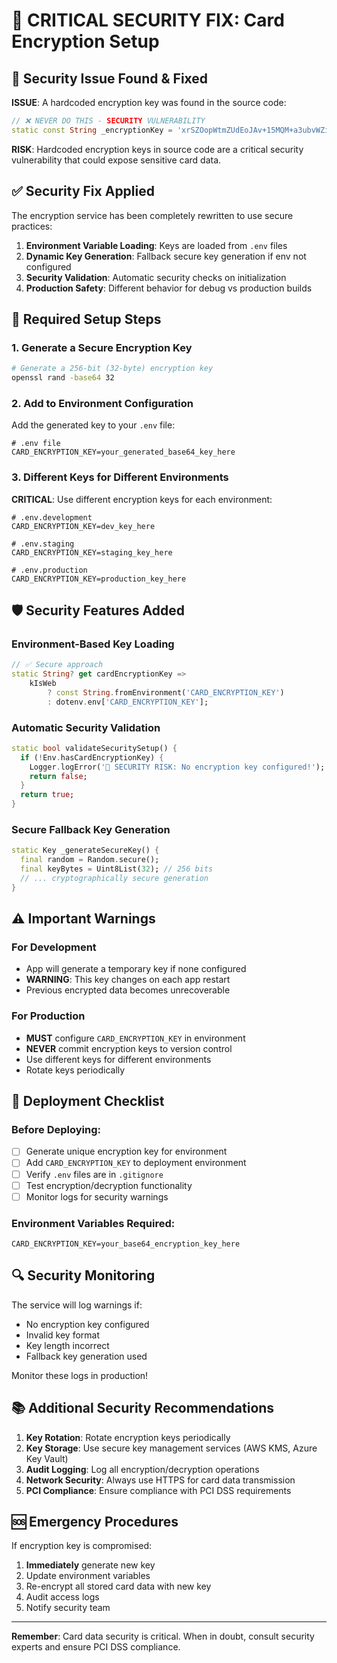 # 🔐 CRITICAL SECURITY FIX: Card Encryption Setup

## 🚨 Security Issue Found & Fixed

**ISSUE**: A hardcoded encryption key was found in the source code:
```dart
// ❌ NEVER DO THIS - SECURITY VULNERABILITY
static const String _encryptionKey = 'xrSZOopWtmZUdEoJAv+15MQM+a3ubvWZisXGRC+ymCw=';
```

**RISK**: Hardcoded encryption keys in source code are a critical security vulnerability that could expose sensitive card data.

## ✅ Security Fix Applied

The encryption service has been completely rewritten to use secure practices:

1. **Environment Variable Loading**: Keys are loaded from `.env` files
2. **Dynamic Key Generation**: Fallback secure key generation if env not configured
3. **Security Validation**: Automatic security checks on initialization
4. **Production Safety**: Different behavior for debug vs production builds

## 🔧 Required Setup Steps

### 1. Generate a Secure Encryption Key

```bash
# Generate a 256-bit (32-byte) encryption key
openssl rand -base64 32
```

### 2. Add to Environment Configuration

Add the generated key to your `.env` file:

```env
# .env file
CARD_ENCRYPTION_KEY=your_generated_base64_key_here
```

### 3. Different Keys for Different Environments

**CRITICAL**: Use different encryption keys for each environment:

```env
# .env.development
CARD_ENCRYPTION_KEY=dev_key_here

# .env.staging
CARD_ENCRYPTION_KEY=staging_key_here

# .env.production
CARD_ENCRYPTION_KEY=production_key_here
```

## 🛡️ Security Features Added

### Environment-Based Key Loading
```dart
// ✅ Secure approach
static String? get cardEncryptionKey =>
    kIsWeb
        ? const String.fromEnvironment('CARD_ENCRYPTION_KEY')
        : dotenv.env['CARD_ENCRYPTION_KEY'];
```

### Automatic Security Validation
```dart
static bool validateSecuritySetup() {
  if (!Env.hasCardEncryptionKey) {
    Logger.logError('🚨 SECURITY RISK: No encryption key configured!');
    return false;
  }
  return true;
}
```

### Secure Fallback Key Generation
```dart
static Key _generateSecureKey() {
  final random = Random.secure();
  final keyBytes = Uint8List(32); // 256 bits
  // ... cryptographically secure generation
}
```

## ⚠️ Important Warnings

### For Development
- App will generate a temporary key if none configured
- **WARNING**: This key changes on each app restart
- Previous encrypted data becomes unrecoverable

### For Production
- **MUST** configure `CARD_ENCRYPTION_KEY` in environment
- **NEVER** commit encryption keys to version control
- Use different keys for different environments
- Rotate keys periodically

## 🚀 Deployment Checklist

### Before Deploying:
- [ ] Generate unique encryption key for environment
- [ ] Add `CARD_ENCRYPTION_KEY` to deployment environment
- [ ] Verify `.env` files are in `.gitignore`
- [ ] Test encryption/decryption functionality
- [ ] Monitor logs for security warnings

### Environment Variables Required:
```env
CARD_ENCRYPTION_KEY=your_base64_encryption_key_here
```

## 🔍 Security Monitoring

The service will log warnings if:
- No encryption key configured
- Invalid key format
- Key length incorrect
- Fallback key generation used

Monitor these logs in production!

## 📚 Additional Security Recommendations

1. **Key Rotation**: Rotate encryption keys periodically
2. **Key Storage**: Use secure key management services (AWS KMS, Azure Key Vault)
3. **Audit Logging**: Log all encryption/decryption operations
4. **Network Security**: Always use HTTPS for card data transmission
5. **PCI Compliance**: Ensure compliance with PCI DSS requirements

## 🆘 Emergency Procedures

If encryption key is compromised:
1. **Immediately** generate new key
2. Update environment variables
3. Re-encrypt all stored card data with new key
4. Audit access logs
5. Notify security team

---

**Remember**: Card data security is critical. When in doubt, consult security experts and ensure PCI DSS compliance.